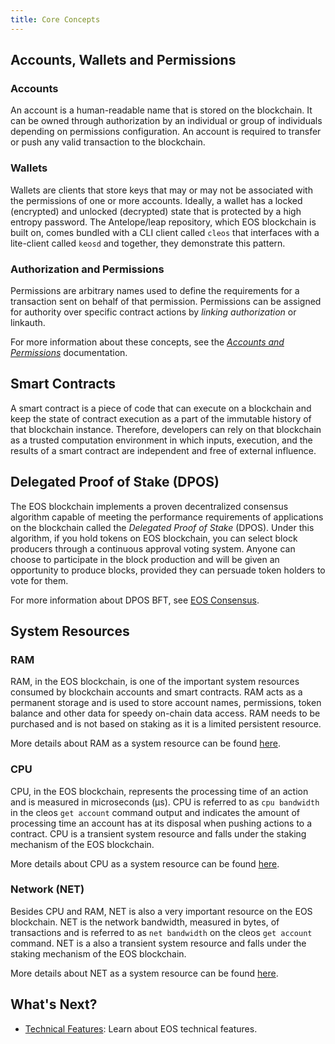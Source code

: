 ```yaml
---
title: Core Concepts
---
```


## Accounts, Wallets and Permissions

### Accounts

An account is a human-readable name that is stored on the blockchain. It can be owned through authorization by an individual or group of individuals depending on permissions configuration. An account is required to transfer or push any valid transaction to the blockchain.

### Wallets

Wallets are clients that store keys that may or may not be associated with the permissions of one or more accounts. Ideally, a wallet has a locked (encrypted) and unlocked (decrypted) state that is protected by a high entropy password. The Antelope/leap repository, which EOS blockchain is built on, comes bundled with a CLI client called `cleos` that interfaces with a lite-client called `keosd` and together, they demonstrate this pattern.

### Authorization and Permissions

Permissions are arbitrary names used to define the requirements for a transaction sent on behalf of that permission. Permissions can be assigned for authority over specific contract actions by *linking authorization* or linkauth.

For more information about these concepts, see the [_Accounts and Permissions_](../04_protocol/04_accounts_and_permissions.md) documentation.
<!-- The link will be updated once the initial site is live -->

## Smart Contracts

A smart contract is a piece of code that can execute on a blockchain and keep the state of contract execution as a part of the immutable history of that blockchain instance. Therefore, developers can rely on that blockchain as a trusted computation environment in which inputs, execution, and the results of a smart contract are independent and free of external influence.

## Delegated Proof of Stake (DPOS)

The EOS blockchain implements a proven decentralized consensus algorithm capable of meeting the performance requirements of applications on the blockchain called the _Delegated Proof of Stake_ (DPOS). Under this algorithm, if you hold tokens on EOS blockchain, you can select block producers through a continuous approval voting system. Anyone can choose to participate in the block production and will be given an opportunity to produce blocks, provided they can persuade token holders to vote for them.

For more information about DPOS BFT, see [EOS Consensus](../04_protocol/01_consensus_protocol.md#3-eosio-consensus-dpos--abft).

<!-- The link will be updated once the initial site is live -->

## System Resources

### RAM

RAM, in the EOS blockchain, is one of the important system resources consumed by blockchain accounts and smart contracts. RAM acts as a permanent storage and is used to store account names, permissions, token balance and other data for speedy on-chain data access. RAM needs to be purchased and is not based on staking as it is a limited persistent resource.

More details about RAM as a system resource can be found [here](https://docs.eosnetwork.com/system-contracts/latest/key-concepts/ram).

### CPU

CPU, in the EOS blockchain, represents the processing time of an action and is measured in microseconds (μs). CPU is referred to as `cpu bandwidth` in the cleos `get account` command output and indicates the amount of processing time an account has at its disposal when pushing actions to a contract. CPU is a transient system resource and falls under the staking mechanism of the EOS blockchain.

More details about CPU as a system resource can be found [here](https://docs.eosnetwork.com/system-contracts/latest/key-concepts/cpu).

### Network (NET)

Besides CPU and RAM, NET is also a very important resource on the EOS blockchain. NET is the network bandwidth, measured in bytes, of transactions and is referred to as `net bandwidth` on the cleos `get account` command. NET is a also a transient system resource and falls under the staking mechanism of the EOS blockchain.

More details about NET as a system resource can be found [here](https://docs.eosnetwork.com/system-contracts/latest/key-concepts/net).

## What's Next?

- [Technical Features](03_technical_features.md): Learn about EOS technical features.
